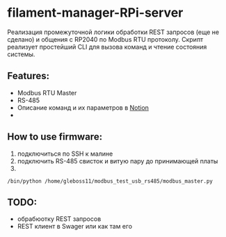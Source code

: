 # filament-manager-RPi-server
Реализация промежуточной логики обработки REST запросов (еще не сделано) и общения с RP2040 по Modbus RTU протоколу. Скрипт реализует простейший CLI для вызова команд и чтение состояния системы.

## Features:
- Modbus RTU Master
- RS-485
- Описание команд и их параметров в [Notion](https://ultra-pearl-ffc.notion.site/644a55b5df064eafa0bd0780ddef2003)
- 

## How to use firmware:
1. подключиться по SSH к малине
2. подключить RS-485 свисток и витую пару до принимающей платы
3.
```
/bin/python /home/gleboss11/modbus_test_usb_rs485/modbus_master.py
```

## TODO:
- обрабюотку REST запросов
- REST клиент в Swager или как там его


